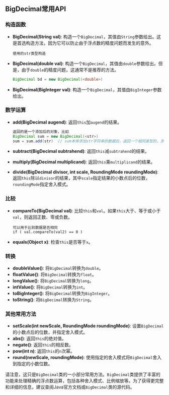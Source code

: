 ## BigDecimal常用API

### 构造函数

-   **BigDecimal(String val)**: 构造一个`BigDecimal`，其值由`String`参数给出。这是首选构造方法，因为它可以防止由于浮点数的精度问题而发生的意外。

    ```
    使用的str类型构造
    ```

-   **BigDecimal(double val)**: 构造一个`BigDecimal`，其值由`double`参数给出。但是，由于`double`的精度问题，这通常不是推荐的方法。

    ```java
    BigDecimal bd = new BigDecimal(<double>)
    ```

-   **BigDecimal(BigInteger val)**: 构造一个`BigDecimal`，其值由`BigInteger`参数给出。

### 数学运算

-   **add(BigDecimal augend)**: 返回`this`加`augend`的结果。

    ```java
    返回的是一个添加后的对象，比如
    BigDecimal sum = new BigDecimal(<str>)
    sum = sum.add(str)  // sum本体添加str字符串的数据后，返回一个相同类型的，添加后的对象
    ```

-   **subtract(BigDecimal subtrahend)**: 返回`this`减`subtrahend`的结果。

-   **multiply(BigDecimal multiplicand)**: 返回`this`乘`multiplicand`的结果。

-   **divide(BigDecimal divisor, int scale, RoundingMode roundingMode)**: 返回`this`除以`divisor`的结果，其中`scale`指定结果的小数点后的位数，`roundingMode`指定舍入模式。

### 比较

-   **compareTo(BigDecimal val)**: 比较`this`和`val`。如果`this`大于、等于或小于`val`，则返回正数、零或负数。

    ```
    可以用于比较数据是否相同
    if ( val.compareTo(val2) == 0 )
    ```

-   **equals(Object x)**: 检查`this`是否等于`x`。

### 转换

-   **doubleValue()**: 将`BigDecimal`转换为`double`。
-   **floatValue()**: 将`BigDecimal`转换为`float`。
-   **longValue()**: 将`BigDecimal`转换为`long`。
-   **intValue()**: 将`BigDecimal`转换为`int`。
-   **toBigInteger()**: 将`BigDecimal`转换为`BigInteger`。
-   **toString()**: 将`BigDecimal`转换为`String`。

### 其他常用方法

-   **setScale(int newScale, RoundingMode roundingMode)**: 设置`BigDecimal`的小数点后的位数，并指定舍入模式。
-   **abs()**: 返回`this`的绝对值。
-   **negate()**: 返回`this`的相反数。
-   **pow(int n)**: 返回`this`的`n`次幂。
-   **round(newScale, roundingMode)**: 使用指定的舍入模式将`BigDecimal`舍入到指定的小数位数。

请注意，这只是`BigDecimal`类的一小部分常用方法。`BigDecimal`类提供了丰富的功能来处理精确的浮点数运算，包括各种舍入模式、比例缩放等。为了获得更完整和详细的信息，建议查阅Java官方文档或`BigDecimal`类的源代码。